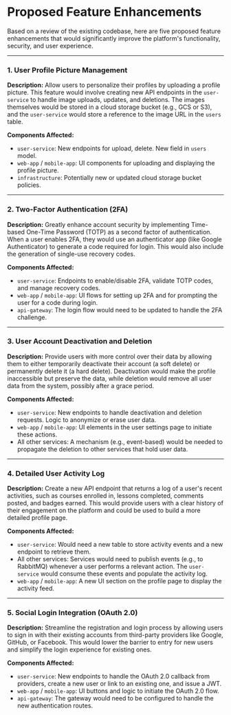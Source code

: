 # Proposed Feature Enhancements

Based on a review of the existing codebase, here are five proposed feature enhancements that would significantly improve the platform's functionality, security, and user experience.

---

### 1. User Profile Picture Management

**Description:**
Allow users to personalize their profiles by uploading a profile picture. This feature would involve creating new API endpoints in the `user-service` to handle image uploads, updates, and deletions. The images themselves would be stored in a cloud storage bucket (e.g., GCS or S3), and the `user-service` would store a reference to the image URL in the `users` table.

**Components Affected:**
- `user-service`: New endpoints for upload, delete. New field in `users` model.
- `web-app` / `mobile-app`: UI components for uploading and displaying the profile picture.
- `infrastructure`: Potentially new or updated cloud storage bucket policies.

---

### 2. Two-Factor Authentication (2FA)

**Description:**
Greatly enhance account security by implementing Time-based One-Time Password (TOTP) as a second factor of authentication. When a user enables 2FA, they would use an authenticator app (like Google Authenticator) to generate a code required for login. This would also include the generation of single-use recovery codes.

**Components Affected:**
- `user-service`: Endpoints to enable/disable 2FA, validate TOTP codes, and manage recovery codes.
- `web-app` / `mobile-app`: UI flows for setting up 2FA and for prompting the user for a code during login.
- `api-gateway`: The login flow would need to be updated to handle the 2FA challenge.

---

### 3. User Account Deactivation and Deletion

**Description:**
Provide users with more control over their data by allowing them to either temporarily deactivate their account (a soft delete) or permanently delete it (a hard delete). Deactivation would make the profile inaccessible but preserve the data, while deletion would remove all user data from the system, possibly after a grace period.

**Components Affected:**
- `user-service`: New endpoints to handle deactivation and deletion requests. Logic to anonymize or erase user data.
- `web-app` / `mobile-app`: UI elements in the user settings page to initiate these actions.
- All other services: A mechanism (e.g., event-based) would be needed to propagate the deletion to other services that hold user data.

---

### 4. Detailed User Activity Log

**Description:**
Create a new API endpoint that returns a log of a user's recent activities, such as courses enrolled in, lessons completed, comments posted, and badges earned. This would provide users with a clear history of their engagement on the platform and could be used to build a more detailed profile page.

**Components Affected:**
- `user-service`: Would need a new table to store activity events and a new endpoint to retrieve them.
- All other services: Services would need to publish events (e.g., to RabbitMQ) whenever a user performs a relevant action. The `user-service` would consume these events and populate the activity log.
- `web-app` / `mobile-app`: A new UI section on the profile page to display the activity feed.

---

### 5. Social Login Integration (OAuth 2.0)

**Description:**
Streamline the registration and login process by allowing users to sign in with their existing accounts from third-party providers like Google, GitHub, or Facebook. This would lower the barrier to entry for new users and simplify the login experience for existing ones.

**Components Affected:**
- `user-service`: New endpoints to handle the OAuth 2.0 callback from providers, create a new user or link to an existing one, and issue a JWT.
- `web-app` / `mobile-app`: UI buttons and logic to initiate the OAuth 2.0 flow.
- `api-gateway`: The gateway would need to be configured to handle the new authentication routes.

